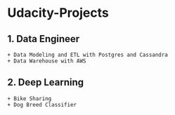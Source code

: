 # Udacity-Projects

## 1. Data Engineer
	+ Data Modeling and ETL with Postgres and Cassandra
	+ Data Warehouse with AWS 

## 2. Deep Learning
	+ Bike Sharing
	+ Dog Breed Classifier	